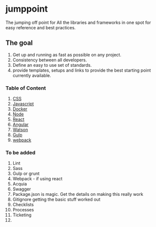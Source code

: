 # jumppoint
The jumping off point for All the libraries and frameworks in one spot for easy reference and best practices. 

## The goal 
1. Get up and running as fast as possible on any project.
2. Consistency between all developers.
3. Define an easy to use set of standards.
4. provide templates, setups and links to provide the best 
   starting point currently available.

### Table of Content

1. [CSS](css.md)
1. [Javascript](javascript.md)
1. [Docker](docker.md)
1. [Node](node.md)
1. [React](react.md)
1. [Angular](angular.md)
1. [Watson](watson.md)
1. [Gulp](gulp.md)
1. [webpack](webpack.md)

### To be added

1. Lint
2. Sass
3. Gulp or grunt
4. Webpack - if using react
5. Acquia 
6. Swagger
7. Package.json is magic. Get the details on making this really work
8. Gitignore getting the basic stuff worked out
9. Checklists
1. Processes
2. Ticketing
3. 




